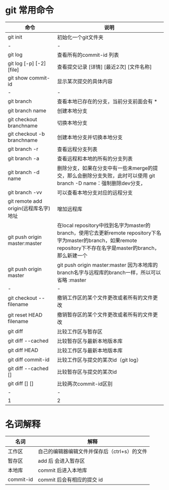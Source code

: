 
# git 常用命令
|命令|说明|
|-|-|
|git init|初始化一个git文件夹|
|-|-|
|git log|查看所有的commit-id 列表|
|git log [-p] [-2] [file]|查看提交记录 [详情] [最近2次] [文件名称]|
|git show commit-id|显示某次提交的具体内容|
|-|-|
|git branch|查看本地已存在的分支，当前分支前面会有 * |
|git branch name|创建本地分支|
|git checkout branchname|切换本地分支|
|git checkout -b branchname|创建本地分支并切换本地分支|
|git branch -r|查看远程分支列表|
|git branch -a|查看远程和本地的所有的分支列表|
|git branch -d name|删除分支，如果在分支中有一些未merge的提交，那么会删除分支失败，此时可以使用 git branch -D name：强制删除dev分支，|
|git branch -vv|可以查看本地分支对应的远程分支|
|git remote add origin(远程库名字) 地址|增加远程库|
|git push origin master:master|在local repository中找到名字为master的branch，使用它去更新remote repository下名字为master的branch，如果remote repository下不存在名字是master的branch，那么新建一个|
|git push origin master|git push origin master:master 因为本地库的branch名字与远程库的branch一样，所以可以省略 :master|
|-|-|
|git checkout -- filename |撤销工作区的某个文件更改或者所有的文件更改|
|git reset HEAD filename |撤销暂存区的某个文件更改或者所有的文件更改|
|git diff|比较工作区与暂存区|
|git diff --cached|比较暂存区与最新本地版本库|
|git diff HEAD|比较工作区与最新本地版本库|
|git diff commit-id|比较工作区与提交的某次id（git log）|
|git diff --cached [<commit-id>]|比较暂存区与提交的某次id|
|git diff [<commit-id>] [<commit-id>]|比较两次commit-id区别|
|-|-|
|1|2|

# 名词解释
|名词|解释|
|-|-|
|工作区|自己的编辑器编辑文件并保存后（ctrl+s）的文件|
|暂存区|add 后 会进入暂存区|
|本地库|commit 后进入本地库|
|commit-id|commit 后会有相应的提交 id|